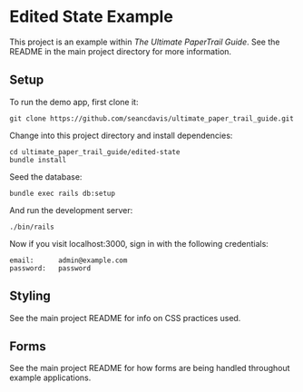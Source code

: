 # Edited State Example

This project is an example within _The Ultimate PaperTrail Guide_. See the README in the main project directory for more information.

## Setup

To run the demo app, first clone it:

    git clone https://github.com/seancdavis/ultimate_paper_trail_guide.git

Change into this project directory and install dependencies:

    cd ultimate_paper_trail_guide/edited-state
    bundle install

Seed the database:

    bundle exec rails db:setup

And run the development server:

    ./bin/rails

Now if you visit localhost:3000, sign in with the following credentials:

    email:      admin@example.com
    password:   password

## Styling

See the main project README for info on CSS practices used.

## Forms

See the main project README for how forms are being handled throughout example applications.
